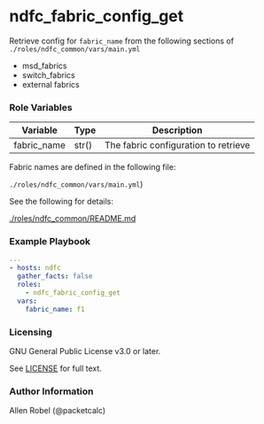 # ndfc_fabric_config_get

Retrieve config for ``fabric_name`` from the following sections of ``./roles/ndfc_common/vars/main.yml``

- msd_fabrics
- switch_fabrics
- external fabrics

### Role Variables

Variable        | Type  | Description
----------------|-------|----------------------------------------
fabric_name     | str() | The fabric configuration to retrieve

Fabric names are defined in the following file:

``./roles/ndfc_common/vars/main.yml``)

See the following for details:

[./roles/ndfc_common/README.md](https://github.com/allenrobel/ndfc-roles/tree/master/roles/ndfc_common/README.md)


### Example Playbook

```yaml
---
- hosts: ndfc
  gather_facts: false
  roles:
    - ndfc_fabric_config_get
  vars:
    fabric_name: f1
```

### Licensing

GNU General Public License v3.0 or later.

See [LICENSE](https://www.gnu.org/licenses/gpl-3.0.txt) for full text.

### Author Information

Allen Robel (@packetcalc)
